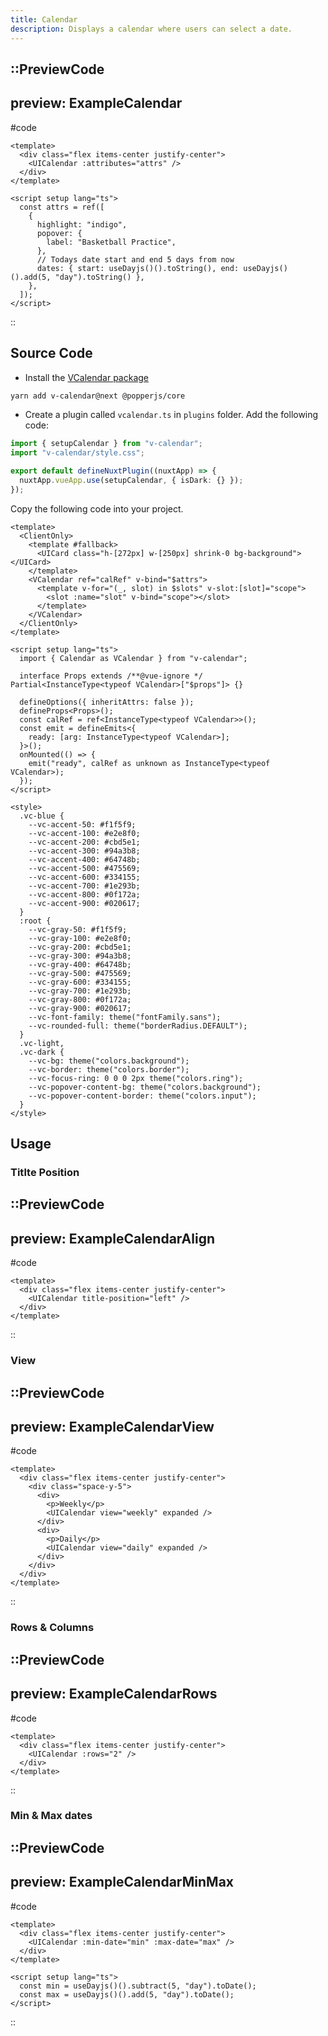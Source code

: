 ```yaml
---
title: Calendar
description: Displays a calendar where users can select a date.
---
```


::PreviewCode
---
preview: ExampleCalendar
---
#code

```vue 
<template>
  <div class="flex items-center justify-center">
    <UICalendar :attributes="attrs" />
  </div>
</template>

<script setup lang="ts">
  const attrs = ref([
    {
      highlight: "indigo",
      popover: {
        label: "Basketball Practice",
      },
      // Todays date start and end 5 days from now
      dates: { start: useDayjs()().toString(), end: useDayjs()().add(5, "day").toString() },
    },
  ]);
</script>
```
::

## Source Code


- Install the [VCalendar package](https://vcalendar.io/getting-started/installation.html)

```bash
yarn add v-calendar@next @popperjs/core
```

- Create a plugin called `vcalendar.ts` in `plugins` folder. Add the following code:

```ts
import { setupCalendar } from "v-calendar";
import "v-calendar/style.css";

export default defineNuxtPlugin((nuxtApp) => {
  nuxtApp.vueApp.use(setupCalendar, { isDark: {} });
});
```

Copy the following code into your project.

```vue
<template>
  <ClientOnly>
    <template #fallback>
      <UICard class="h-[272px] w-[250px] shrink-0 bg-background"></UICard>
    </template>
    <VCalendar ref="calRef" v-bind="$attrs">
      <template v-for="(_, slot) in $slots" v-slot:[slot]="scope">
        <slot :name="slot" v-bind="scope"></slot>
      </template>
    </VCalendar>
  </ClientOnly>
</template>

<script setup lang="ts">
  import { Calendar as VCalendar } from "v-calendar";

  interface Props extends /**@vue-ignore */ Partial<InstanceType<typeof VCalendar>["$props"]> {}

  defineOptions({ inheritAttrs: false });
  defineProps<Props>();
  const calRef = ref<InstanceType<typeof VCalendar>>();
  const emit = defineEmits<{
    ready: [arg: InstanceType<typeof VCalendar>];
  }>();
  onMounted(() => {
    emit("ready", calRef as unknown as InstanceType<typeof VCalendar>);
  });
</script>

<style>
  .vc-blue {
    --vc-accent-50: #f1f5f9;
    --vc-accent-100: #e2e8f0;
    --vc-accent-200: #cbd5e1;
    --vc-accent-300: #94a3b8;
    --vc-accent-400: #64748b;
    --vc-accent-500: #475569;
    --vc-accent-600: #334155;
    --vc-accent-700: #1e293b;
    --vc-accent-800: #0f172a;
    --vc-accent-900: #020617;
  }
  :root {
    --vc-gray-50: #f1f5f9;
    --vc-gray-100: #e2e8f0;
    --vc-gray-200: #cbd5e1;
    --vc-gray-300: #94a3b8;
    --vc-gray-400: #64748b;
    --vc-gray-500: #475569;
    --vc-gray-600: #334155;
    --vc-gray-700: #1e293b;
    --vc-gray-800: #0f172a;
    --vc-gray-900: #020617;
    --vc-font-family: theme("fontFamily.sans");
    --vc-rounded-full: theme("borderRadius.DEFAULT");
  }
  .vc-light,
  .vc-dark {
    --vc-bg: theme("colors.background");
    --vc-border: theme("colors.border");
    --vc-focus-ring: 0 0 0 2px theme("colors.ring");
    --vc-popover-content-bg: theme("colors.background");
    --vc-popover-content-border: theme("colors.input");
  }
</style>
```


## Usage

### Titlte Position

::PreviewCode
---
preview: ExampleCalendarAlign
---
#code

```vue 
<template>
  <div class="flex items-center justify-center">
    <UICalendar title-position="left" />
  </div>
</template>
```
::

### View

::PreviewCode
---
preview: ExampleCalendarView
---
#code

```vue 
<template>
  <div class="flex items-center justify-center">
    <div class="space-y-5">
      <div>
        <p>Weekly</p>
        <UICalendar view="weekly" expanded />
      </div>
      <div>
        <p>Daily</p>
        <UICalendar view="daily" expanded />
      </div>
    </div>
  </div>
</template>
```
::

### Rows & Columns

::PreviewCode
---
preview: ExampleCalendarRows
---
#code

```vue 
<template>
  <div class="flex items-center justify-center">
    <UICalendar :rows="2" />
  </div>
</template>
```
::
### Min & Max dates

::PreviewCode
---
preview: ExampleCalendarMinMax
---
#code

```vue 
<template>
  <div class="flex items-center justify-center">
    <UICalendar :min-date="min" :max-date="max" />
  </div>
</template>

<script setup lang="ts">
  const min = useDayjs()().subtract(5, "day").toDate();
  const max = useDayjs()().add(5, "day").toDate();
</script>
```
::